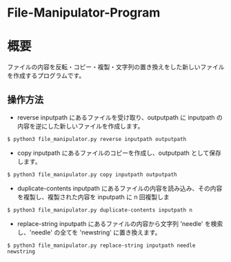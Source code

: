 # File-Manipulator-Program
# 概要
ファイルの内容を反転・コピー・複製・文字列の置き換えをした新しいファイルを作成するプログラムです。
## 操作方法
* reverse
   inputpath にあるファイルを受け取り、outputpath に inputpath の内容を逆にした新しいファイルを作成します。
```
$ python3 file_manipulator.py reverse inputpath outputpath
```
* copy
   inputpath にあるファイルのコピーを作成し、outputpath として保存します。
```
$ python3 file_manipulator.py copy inputpath outputpath
```
* duplicate-contents
    inputpath にあるファイルの内容を読み込み、その内容を複製し、複製された内容を inputpath に n 回複製しま
```
$ python3 file_manipulator.py duplicate-contents inputpath n
```
* replace-string
   inputpath にあるファイルの内容から文字列 'needle' を検索し、'needle' の全てを 'newstring' に置き換えます。
```
$ python3 file_manipulator.py replace-string inputpath needle newstring
```
